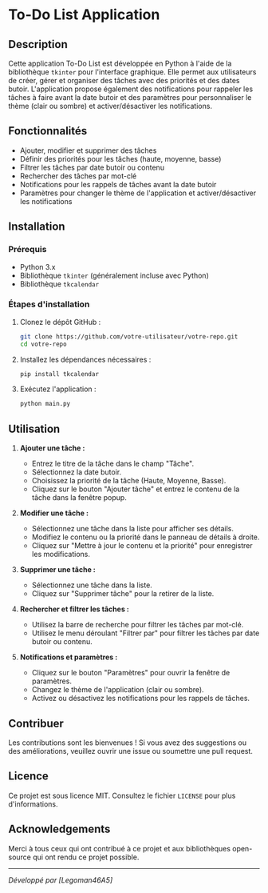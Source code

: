 # To-Do List Application

## Description

Cette application To-Do List est développée en Python à l'aide de la bibliothèque `tkinter` pour l'interface graphique. Elle permet aux utilisateurs de créer, gérer et organiser des tâches avec des priorités et des dates butoir. L'application propose également des notifications pour rappeler les tâches à faire avant la date butoir et des paramètres pour personnaliser le thème (clair ou sombre) et activer/désactiver les notifications.

## Fonctionnalités

- Ajouter, modifier et supprimer des tâches
- Définir des priorités pour les tâches (haute, moyenne, basse)
- Filtrer les tâches par date butoir ou contenu
- Rechercher des tâches par mot-clé
- Notifications pour les rappels de tâches avant la date butoir
- Paramètres pour changer le thème de l'application et activer/désactiver les notifications

## Installation

### Prérequis

- Python 3.x
- Bibliothèque `tkinter` (généralement incluse avec Python)
- Bibliothèque `tkcalendar`

### Étapes d'installation

1. Clonez le dépôt GitHub :
    ```bash
    git clone https://github.com/votre-utilisateur/votre-repo.git
    cd votre-repo
    ```

2. Installez les dépendances nécessaires :
    ```bash
    pip install tkcalendar
    ```

3. Exécutez l'application :
    ```bash
    python main.py
    ```

## Utilisation

1. **Ajouter une tâche :**
   - Entrez le titre de la tâche dans le champ "Tâche".
   - Sélectionnez la date butoir.
   - Choisissez la priorité de la tâche (Haute, Moyenne, Basse).
   - Cliquez sur le bouton "Ajouter tâche" et entrez le contenu de la tâche dans la fenêtre popup.

2. **Modifier une tâche :**
   - Sélectionnez une tâche dans la liste pour afficher ses détails.
   - Modifiez le contenu ou la priorité dans le panneau de détails à droite.
   - Cliquez sur "Mettre à jour le contenu et la priorité" pour enregistrer les modifications.

3. **Supprimer une tâche :**
   - Sélectionnez une tâche dans la liste.
   - Cliquez sur "Supprimer tâche" pour la retirer de la liste.

4. **Rechercher et filtrer les tâches :**
   - Utilisez la barre de recherche pour filtrer les tâches par mot-clé.
   - Utilisez le menu déroulant "Filtrer par" pour filtrer les tâches par date butoir ou contenu.

5. **Notifications et paramètres :**
   - Cliquez sur le bouton "Paramètres" pour ouvrir la fenêtre de paramètres.
   - Changez le thème de l'application (clair ou sombre).
   - Activez ou désactivez les notifications pour les rappels de tâches.

## Contribuer

Les contributions sont les bienvenues ! Si vous avez des suggestions ou des améliorations, veuillez ouvrir une issue ou soumettre une pull request.

## Licence

Ce projet est sous licence MIT. Consultez le fichier `LICENSE` pour plus d'informations.

## Acknowledgements

Merci à tous ceux qui ont contribué à ce projet et aux bibliothèques open-source qui ont rendu ce projet possible.

---

*Développé par [Legoman46A5]*

